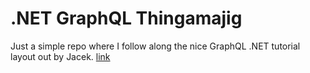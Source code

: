 # .NET GraphQL Thingamajig

Just a simple repo where I follow along the nice GraphQL .NET tutorial layout out by Jacek. [link](https://github.com/JacekKosciesza/StarWars)
